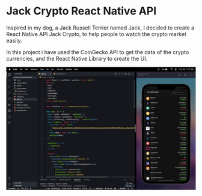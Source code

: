 # Jack Crypto React Native API

Inspired in my dog, a Jack Russell Terrier named Jack, I decided to create a React Native API Jack Crypto, to help people to watch the crypto market easily.

In this project i have used the CoinGecko API to get the data of the crypto currencies, and the React Native Library to create the UI.

![crypto-jack-react-native-api](./crypto-jack-react-native-api.jpg 'crypto-jack-react-native-api')
